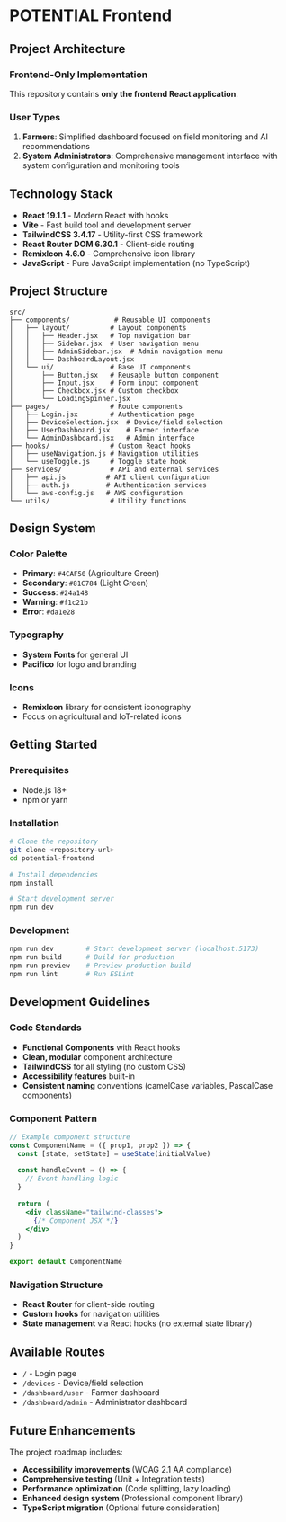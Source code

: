# POTENTIAL Frontend

## Project Architecture

### **Frontend-Only Implementation**
This repository contains **only the frontend React application**. 

### **User Types**
1. **Farmers**: Simplified dashboard focused on field monitoring and AI recommendations
2. **System Administrators**: Comprehensive management interface with system configuration and monitoring tools

## Technology Stack

- **React 19.1.1** - Modern React with hooks
- **Vite** - Fast build tool and development server
- **TailwindCSS 3.4.17** - Utility-first CSS framework  
- **React Router DOM 6.30.1** - Client-side routing
- **RemixIcon 4.6.0** - Comprehensive icon library
- **JavaScript** - Pure JavaScript implementation (no TypeScript)

## Project Structure

```
src/
├── components/           # Reusable UI components
│   ├── layout/          # Layout components
│   │   ├── Header.jsx   # Top navigation bar
│   │   ├── Sidebar.jsx  # User navigation menu
│   │   ├── AdminSidebar.jsx  # Admin navigation menu
│   │   └── DashboardLayout.jsx
│   └── ui/              # Base UI components
│       ├── Button.jsx   # Reusable button component
│       ├── Input.jsx    # Form input component
│       ├── Checkbox.jsx # Custom checkbox
│       └── LoadingSpinner.jsx
├── pages/               # Route components
│   ├── Login.jsx        # Authentication page
│   ├── DeviceSelection.jsx  # Device/field selection
│   ├── UserDashboard.jsx    # Farmer interface
│   └── AdminDashboard.jsx   # Admin interface
├── hooks/               # Custom React hooks
│   ├── useNavigation.js # Navigation utilities
│   └── useToggle.js     # Toggle state hook
├── services/            # API and external services
│   ├── api.js          # API client configuration
│   ├── auth.js         # Authentication services
│   └── aws-config.js   # AWS configuration
└── utils/               # Utility functions
```

## Design System

### **Color Palette**
- **Primary**: `#4CAF50` (Agriculture Green)
- **Secondary**: `#81C784` (Light Green)
- **Success**: `#24a148`
- **Warning**: `#f1c21b`
- **Error**: `#da1e28`

### **Typography**
- **System Fonts** for general UI
- **Pacifico** for logo and branding

### **Icons**
- **RemixIcon** library for consistent iconography
- Focus on agricultural and IoT-related icons

## Getting Started

### **Prerequisites**
- Node.js 18+ 
- npm or yarn

### **Installation**
```bash
# Clone the repository
git clone <repository-url>
cd potential-frontend

# Install dependencies
npm install

# Start development server
npm run dev
```

### **Development**
```bash
npm run dev        # Start development server (localhost:5173)
npm run build      # Build for production
npm run preview    # Preview production build
npm run lint       # Run ESLint
```

## Development Guidelines

### **Code Standards**
- **Functional Components** with React hooks
- **Clean, modular** component architecture
- **TailwindCSS** for all styling (no custom CSS)
- **Accessibility features** built-in
- **Consistent naming** conventions (camelCase variables, PascalCase components)

### **Component Pattern**
```jsx
// Example component structure
const ComponentName = ({ prop1, prop2 }) => {
  const [state, setState] = useState(initialValue)
  
  const handleEvent = () => {
    // Event handling logic
  }
  
  return (
    <div className="tailwind-classes">
      {/* Component JSX */}
    </div>
  )
}

export default ComponentName
```

### **Navigation Structure**
- **React Router** for client-side routing
- **Custom hooks** for navigation utilities
- **State management** via React hooks (no external state library)

## Available Routes

- `/` - Login page
- `/devices` - Device/field selection
- `/dashboard/user` - Farmer dashboard
- `/dashboard/admin` - Administrator dashboard

## Future Enhancements

The project roadmap includes:
- **Accessibility improvements** (WCAG 2.1 AA compliance)
- **Comprehensive testing** (Unit + Integration tests)
- **Performance optimization** (Code splitting, lazy loading)
- **Enhanced design system** (Professional component library)
- **TypeScript migration** (Optional future consideration)

